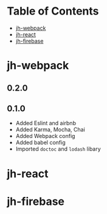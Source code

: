 # Table of Contents #
<!-- START doctoc generated TOC please keep comment here to allow auto update -->
<!-- DON'T EDIT THIS SECTION, INSTEAD RE-RUN doctoc TO UPDATE -->


- [jh-webpack](#jh-webpack)
- [jh-react](#jh-react)
- [jh-firebase](#jh-firebase)

<!-- END doctoc generated TOC please keep comment here to allow auto update -->

# jh-webpack

## 0.2.0


## 0.1.0
- Added Eslint and airbnb
- Added Karma, Mocha, Chai
- Added Webpack config
- Added babel config
- Imported `doctoc` and `lodash` libary


# jh-react


# jh-firebase
